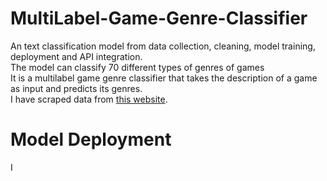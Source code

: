 # MultiLabel-Game-Genre-Classifier

An text classification model from data collection, cleaning, model training, deployment and API integration. <br/>
The model can classify 70 different types of genres of games <br/>
It is a multilabel game genre classifier that takes the description of a game as input and predicts its genres.<br/>
I have scraped data from [this website](https://boardgamegeek.com/browse/boardgame/page/1).


# Model Deployment
I 
